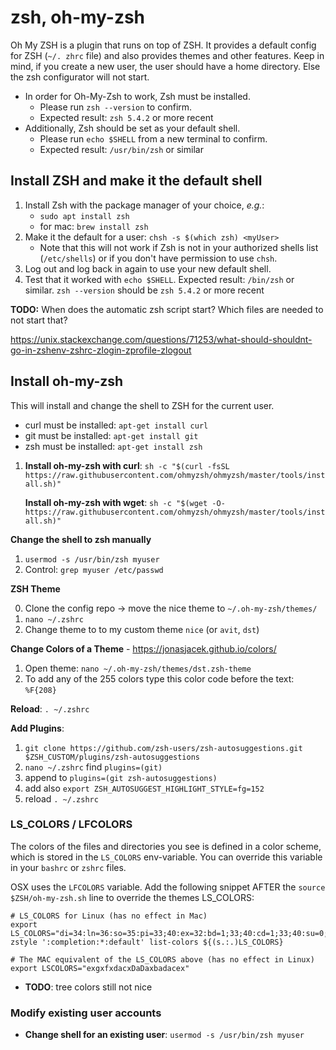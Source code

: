 # zsh, oh-my-zsh

Oh My ZSH is a plugin that runs on top of ZSH. It provides a default config for ZSH (`~/. zhrc` file) and also provides themes and other features.
Keep in mind, if you create a new user, the user should have a home directory. Else the zsh configurator will not start.

- In order for Oh-My-Zsh to work, Zsh must be installed.
  - Please run `zsh --version` to confirm.
  - Expected result: `zsh 5.4.2` or more recent
- Additionally, Zsh should be set as your default shell.
  - Please run `echo $SHELL` from a new terminal to confirm.
  - Expected result: `/usr/bin/zsh` or similar

## Install ZSH and make it the default shell

1. Install Zsh with the package manager of your choice, _e.g._: 
   - `sudo apt install zsh`
   - for mac: `brew install zsh`
2. Make it the default for a user: `chsh -s $(which zsh) <myUser>`
   - Note that this will not work if Zsh is not in your authorized shells list (`/etc/shells`) or if you don't have permission to use `chsh`. 
4. Log out and log back in again to use your new default shell.
5. Test that it worked with `echo $SHELL`. Expected result: `/bin/zsh` or similar. `zsh --version` should be `zsh 5.4.2` or more recent

**TODO:** When does the automatic zsh script start? Which files are needed to not start that?

https://unix.stackexchange.com/questions/71253/what-should-shouldnt-go-in-zshenv-zshrc-zlogin-zprofile-zlogout

## Install oh-my-zsh

This will install and change the shell to ZSH for the current user.

* curl must be installed: `apt-get install curl`
* git must be installed: `apt-get install git`
* zsh must be installed: `apt-get install zsh`

1. **Install oh-my-zsh with curl**: `sh -c "$(curl -fsSL https://raw.githubusercontent.com/ohmyzsh/ohmyzsh/master/tools/install.sh)"` 

   **Install oh-my-zsh with wget**: `sh -c "$(wget -O- https://raw.githubusercontent.com/ohmyzsh/ohmyzsh/master/tools/install.sh)"`

**Change the shell to zsh manually**

1. `usermod -s /usr/bin/zsh myuser`
2. Control: `grep myuser /etc/passwd`

**ZSH Theme**

0. Clone the config repo -> move the nice theme to `~/.oh-my-zsh/themes/`
1. `nano ~/.zshrc`
2. Change theme to to my custom theme `nice` (or `avit`, `dst`)

**Change Colors of a Theme** - https://jonasjacek.github.io/colors/
1. Open theme: `nano ~/.oh-my-zsh/themes/dst.zsh-theme`
2. To add any of the 255 colors type this color code before the text: `%F{208}`

**Reload**: `. ~/.zshrc`

**Add Plugins**: 
1. `git clone https://github.com/zsh-users/zsh-autosuggestions.git $ZSH_CUSTOM/plugins/zsh-autosuggestions`
2. `nano ~/.zshrc` find `plugins=(git)`
3. append to `plugins=(git zsh-autosuggestions)`
4. add also `export ZSH_AUTOSUGGEST_HIGHLIGHT_STYLE=fg=152`
5. reload `. ~/.zshrc`

### LS_COLORS / LFCOLORS
The colors of the files and directories you see is defined in a color scheme, which is stored in the `LS_COLORS` env-variable. You can override this variable in your `bashrc` or `zshrc` files.

OSX uses the `LFCOLORS` variable. 
Add the following snippet AFTER the `source $ZSH/oh-my-zsh.sh` line to override the themes LS_COLORS:

    # LS_COLORS for Linux (has no effect in Mac)
    export LS_COLORS="di=34:ln=36:so=35:pi=33;40:ex=32:bd=1;33;40:cd=1;33;40:su=0;41:sg=30>
    zstyle ':completion:*:default' list-colors ${(s.:.)LS_COLORS}

    # The MAC equivalent of the LS_COLORS above (has no effect in Linux)
    export LSCOLORS="exgxfxdacxDaDaxbadacex"

* **TODO**: tree colors still not nice

### Modify existing user accounts
* **Change shell for an existing user**: `usermod -s /usr/bin/zsh myuser`